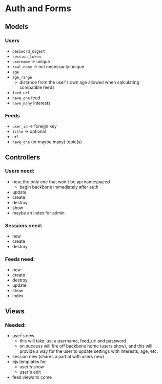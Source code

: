 # Auth and Forms

## Models

### Users
- `password_digest`
- `session_token`
- `username` -> unique
- `real_name` -> not necessarily unique
- `age`
- `age_range`
    - distance from the user's own age allowed when calculating compatible feeds
- `feed_url`
- `have_one` feed
- `have_many` interests

### Feeds
- `user_id` -> foreign key
- `title` -> optional
- `url`
- `have_one` (or maybe many) topic(s)

## Controllers

### Users need:
- new, the only one that won't be api namespaced
    - begin backbone immediately after auth
- update
- create
- destroy
- show
- maybe an index for admin

### Sessions need:
- new
- create
- destroy

### Feeds need:
- new
- create
- destroy
- update
- show
- index

## Views

### Needed:
- user's new
    - this will take just a username, feed_url and password
    - on success will fire off backbone home (users show), and this will provide a way for the user to update settings with interests, age, etc. 
- session new (shares a partial with users new)
- ejs templates for
    - user's show 
    - user's edit
- feed views to come 